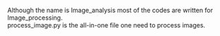 Although the name is Image_analysis most of the codes are written for Image_processing.<br>
 process_image.py is the all-in-one file one need to process images. 
